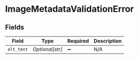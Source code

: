 # ImageMetadataValidationError


## Fields

| Field              | Type               | Required           | Description        |
| ------------------ | ------------------ | ------------------ | ------------------ |
| `alt_text`         | *Optional[str]*    | :heavy_minus_sign: | N/A                |